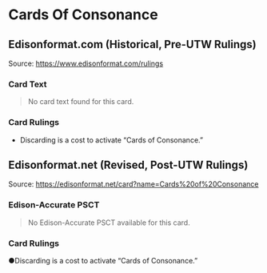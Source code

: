 # Cards Of Consonance

## Edisonformat.com (Historical, Pre-UTW Rulings)

Source: https://www.edisonformat.com/rulings

### Card Text

> No card text found for this card.

### Card Rulings

*   Discarding is a cost to activate “Cards of Consonance.”

## Edisonformat.net (Revised, Post-UTW Rulings)

Source: https://edisonformat.net/card?name=Cards%20of%20Consonance

### Edison-Accurate PSCT

> No Edison-Accurate PSCT available for this card.

### Card Rulings

●Discarding is a cost to activate “Cards of Consonance.”
            
